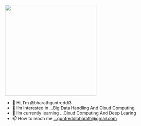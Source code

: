 <!--![slapp](https://user-images.githubusercontent.com/95229816/153246068-c3b73c50-cdee-4dd0-ab06-52d70fd0a7b3.jpg)-->

<img height = "300" src = "https://user-images.githubusercontent.com/95229816/153248900-dfb33af2-28a7-4ca4-965d-de0c505f657d.jpg">


- 👋 Hi, I’m @bharathguntreddi3
- 👀 I’m interested in ...Big Data Handling And Cloud Computing
- 🌱 I’m currently learning ...Cloud Computing And Deep Learing
- 📫 How to reach me ...guntreddibharath@gmail.com

<!---
bharathguntreddi3/bharathguntreddi3 is a ✨ special ✨ repository because its `README.md` (this file) appears on your GitHub profile.
You can click the Preview link to take a look at your changes.
--->
